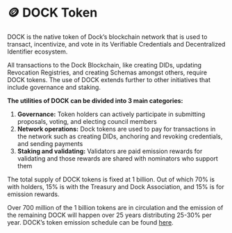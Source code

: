 # 🪙 DOCK Token

DOCK is the native token of Dock’s blockchain network that is used to transact, incentivize, and vote in its Verifiable Credentials and Decentralized Identifier ecosystem.

All transactions to the Dock Blockchain, like creating DIDs, updating Revocation Registries, and creating Schemas amongst others, require DOCK tokens. The use of DOCK extends further to other initiatives that include governance and staking.

**The utilities of DOCK can be divided into 3 main categories:**

1. **Governance:** Token holders can actively participate in submitting proposals, voting, and electing council members
2. **Network operations:** Dock tokens are used to pay for transactions in the network such as creating DIDs, anchoring and revoking credentials, and sending payments
3. **Staking and validating:** Validators are paid emission rewards for validating and those rewards are shared with nominators who support them

The total supply of DOCK tokens is fixed at 1 billion. Out of which 70% is with holders, 15% is with the Treasury and Dock Association, and 15% is for emission rewards.

Over 700 million of the 1 billion tokens are in circulation and the emission of the remaining DOCK will happen over 25 years distributing 25-30% per year. DOCK’s token emission schedule can be found [here](https://docs.dock.io/learn/token-economics/econ-pos).
